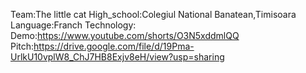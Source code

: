 Team:The little cat
High_school:Colegiul National Banatean,Timisoara
Language:Franch
Technology:
Demo:https://www.youtube.com/shorts/O3N5xddmlQQ
Pitch:https://drive.google.com/file/d/19Pma-UrlkU10vplW8_ChJ7HB8Exjv8eH/view?usp=sharing
